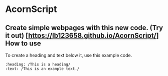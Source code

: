 # AcornScript
Create simple webpages with this new code.
(Try it out) [https://lb123658.github.io/AcornScript/]
How to use
----------
To create a heading and text below it, use this example code. 
```
:heading: /This is a heading/
:text: /This is an example text./
```
